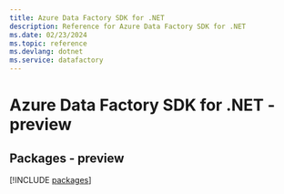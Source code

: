 ```yaml
---
title: Azure Data Factory SDK for .NET
description: Reference for Azure Data Factory SDK for .NET
ms.date: 02/23/2024
ms.topic: reference
ms.devlang: dotnet
ms.service: datafactory
---
```

# Azure Data Factory SDK for .NET - preview
## Packages - preview
[!INCLUDE [packages](data-factory-index.md)]